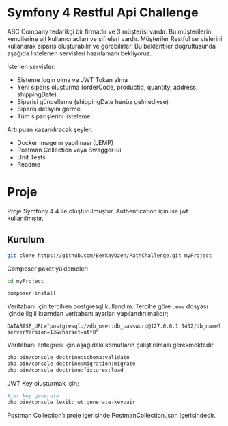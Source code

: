# Symfony 4 Restful Api Challenge
ABC Company tedarikçi bir firmadır ve 3 müşterisi vardır. Bu müşterilerin kendilerine ait kullanıcı adları ve şifreleri vardır.
Müşteriler Restful servislerini kullanarak sipariş oluşturabilir ve görebilirler. 
Bu beklentiler doğrultusunda aşağıda listelenen servisleri hazırlamanı bekliyoruz.

İstenen servisler:
-   Sisteme login olma ve JWT Token alma
-   Yeni sipariş oluşturma (orderCode, productid, quantity, address, shippingDate)
-   Siparişi güncelleme (shippingDate henüz gelmediyse)
-   Sipariş detayını görme
-   Tüm siparişlerini listeleme

Artı puan kazandıracak şeyler:
-   Docker image ın yapılması (LEMP)
-   Postman Collection veya Swagger-ui
-   Unit Tests
-   Readme

# Proje
Proje Symfony 4.4 ile oluşturulmuştur. Authentication için ise jwt kullanılmıştır.

## Kurulum

```bash
git clone https://github.com/BerkayOzen/PathChallenge.git myProject
```

Composer paket yüklemeleri

```bash
cd myProject

composer install
```

Veritabanı için tercihen postgresql kullandım. Tercihe göre `.env` dosyası içinde ilgili kısımdan veritabanı ayarları yapılandırılmalıdır;

```dotenv
DATABASE_URL="postgresql://db_user:db_password@127.0.0.1:5432/db_name?serverVersion=13&charset=utf8"
```

Veritabanı entegresi için aşağıdaki komutların çalıştırılması gerekmektedir.
```bash
php bin/console doctrine:schema:validate
php bin/console doctrine:migration:migrate
php bin/console doctrine:fixtures:load
```

JWT Key oluşturmak için;
```bash
#jwt key generate
php bin/console lexik:jwt:generate-keypair
```

Postman Collection'ı proje içerisinde PostmanCollection.json içerisindedir.